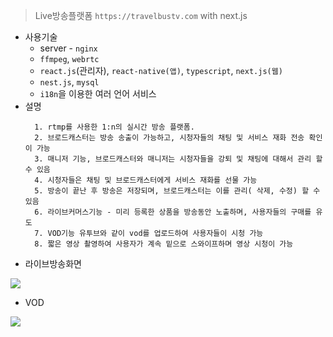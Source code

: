> Live방송플랫폼
`https://travelbustv.com` with next.js
* 사용기술
  * server - `nginx`
  * `ffmpeg`, `webrtc`
  * `react.js`(관리자), `react-native(앱)`, `typescript`, `next.js(웹)`
  * `nest.js`, `mysql`
  *  `i18n`을 이용한 여러 언어 서비스
* 설명
  ```
    1. rtmp를 사용한 1:n의 실시간 방송 플랫폼. 
    2. 브로드캐스터는 방송 송출이 가능하고, 시청자들의 채팅 및 서비스 재화 전송 확인이 가능
    3. 매니저 기능, 브로드캐스터와 매니저는 시청자들을 강퇴 및 채팅에 대해서 관리 할 수 있음
    4. 시청자들은 채팅 및 브로드캐스터에게 서비스 재화를 선물 가능
    5. 방송이 끝난 후 방송은 저장되며, 브로드캐스터는 이를 관리( 삭제, 수정) 할 수 있음
    6. 라이브커머스기능 - 미리 등록한 상품을 방송동안 노출하며, 사용자들의 구매를 유도
    7. VOD기능 유투브와 같이 vod를 업로드하여 사용자들이 시청 가능
    8. 짧은 영상 촬영하여 사용자가 계속 밑으로 스와이프하며 영상 시청이 가능
  ```
* 라이브방송화면

![](../assets/live/travel.gif)
* VOD

![](../assets/live/travel3.gif)
